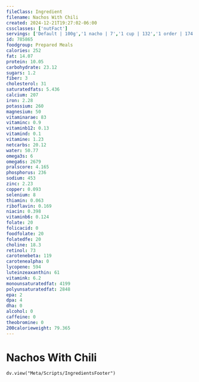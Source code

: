 ```yaml
---
fileClass: Ingredient
filename: Nachos With Chili
created: 2024-12-21T19:27:02-06:00
cssclasses: ['nutFact']
servings: ['Default | 100g','1 nacho | 7','1 cup | 132','1 order | 174']
id: 785865
foodgroup: Prepared Meals
calories: 252
fat: 14.07
protein: 10.05
carbohydrate: 23.12
sugars: 1.2
fiber: 3
cholesterol: 31
saturatedfats: 5.436
calcium: 207
iron: 2.28
potassium: 260
magnesium: 50
vitaminarae: 83
vitaminc: 0.9
vitaminb12: 0.13
vitamind: 0.1
vitamine: 1.23
netcarbs: 20.12
water: 50.77
omega3s: 6
omega6s: 2679
pralscore: 4.165
phosphorus: 236
sodium: 453
zinc: 2.23
copper: 0.093
selenium: 8
thiamin: 0.063
riboflavin: 0.169
niacin: 0.398
vitaminb6: 0.124
folate: 20
folicacid: 0
foodfolate: 20
folatedfe: 20
choline: 18.3
retinol: 73
carotenebeta: 119
carotenealpha: 0
lycopene: 594
luteinzeaxanthin: 61
vitamink: 6.2
monounsaturatedfat: 4199
polyunsaturatedfat: 2848
epa: 2
dpa: 4
dha: 0
alcohol: 0
caffeine: 0
theobromine: 0
200calorieweight: 79.365
---
```


# Nachos With Chili

```dataviewjs
dv.view("Meta/Scripts/IngredientsFooter")
```